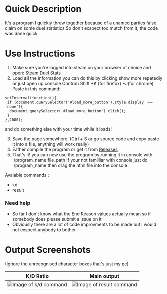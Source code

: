 # Quick Description
It's a program I quickly threw together because of a unamed parties false claim on some duel statistics
So don't exspect too mutch from it, the code was done quick
# Use Instructions
1. Make sure you're logged into steam on your browser of choice and open: 
[Steam Duel Stats](https://steamcommunity.com/my/gcpd/440?tab=playerduelhistory)
2. Load **all** the information you can do this by clicking show more repetedly or just open up console
Control+Shift   +K (for firefox)    +J(for chrome) Paste in this command: 
```
setInterval(function(){
 if (document.querySelector('#load_more_button').style.display !== 'none'){
  document.querySelector('#load_more_button').click();
 }
},2000);
```
and do something else with your time while it loads!

3. Save the page somewhere.
(Ctrl + S or go source code and copy paste it into a file, anything will work really)
4. Eather compile the program or get it from [Releases](https://github.com/SFort/TF2-Duel_history_formatter/releases)
5. That's it! you can now use the program by running it in console with ./program_name file_path
If your not familliar with console just do ./program_name then drag the html file into the console

Avalable commands :
  - kd
  - result
### Need help
- So far I don't know what the End Reason values actually mean so if somebody does please submit a issue on it
- Obviously there are a lot of code improvments to be made but i would not exspect anybody to bother.
# Output Screenshots
(Ignore the unrecognised character boxes that's just my pc)

K/D Ratio    | Main output
------------ | -------------
![Image of k/d command](https://i.imgur.com/yGNLjM5.png) | ![Image of result command](https://i.imgur.com/vH7f1KP.png)
